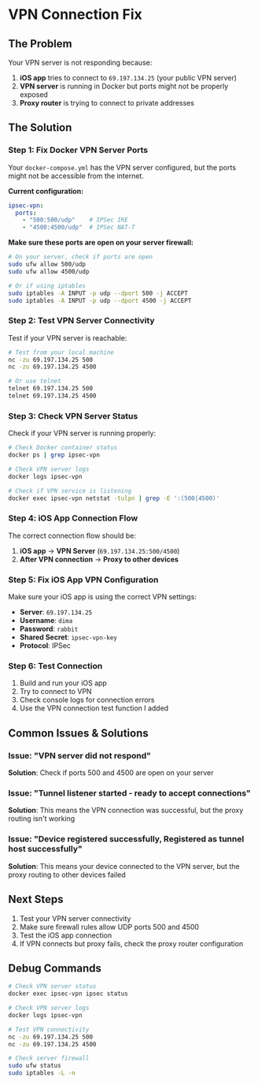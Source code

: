 # VPN Connection Fix

## The Problem
Your VPN server is not responding because:
1. **iOS app** tries to connect to `69.197.134.25` (your public VPN server)
2. **VPN server** is running in Docker but ports might not be properly exposed
3. **Proxy router** is trying to connect to private addresses

## The Solution

### Step 1: Fix Docker VPN Server Ports
Your `docker-compose.yml` has the VPN server configured, but the ports might not be accessible from the internet.

**Current configuration:**
```yaml
ipsec-vpn:
  ports:
    - "500:500/udp"    # IPSec IKE
    - "4500:4500/udp"  # IPSec NAT-T
```

**Make sure these ports are open on your server firewall:**
```bash
# On your server, check if ports are open
sudo ufw allow 500/udp
sudo ufw allow 4500/udp

# Or if using iptables
sudo iptables -A INPUT -p udp --dport 500 -j ACCEPT
sudo iptables -A INPUT -p udp --dport 4500 -j ACCEPT
```

### Step 2: Test VPN Server Connectivity
Test if your VPN server is reachable:

```bash
# Test from your local machine
nc -zu 69.197.134.25 500
nc -zu 69.197.134.25 4500

# Or use telnet
telnet 69.197.134.25 500
telnet 69.197.134.25 4500
```

### Step 3: Check VPN Server Status
Check if your VPN server is running properly:

```bash
# Check Docker container status
docker ps | grep ipsec-vpn

# Check VPN server logs
docker logs ipsec-vpn

# Check if VPN service is listening
docker exec ipsec-vpn netstat -tulpn | grep -E ':(500|4500)'
```

### Step 4: iOS App Connection Flow
The correct connection flow should be:

1. **iOS app** → **VPN Server** (`69.197.134.25:500/4500`)
2. **After VPN connection** → **Proxy to other devices**

### Step 5: Fix iOS App VPN Configuration
Make sure your iOS app is using the correct VPN settings:

- **Server**: `69.197.134.25`
- **Username**: `dima`
- **Password**: `rabbit`
- **Shared Secret**: `ipsec-vpn-key`
- **Protocol**: IPSec

### Step 6: Test Connection
1. Build and run your iOS app
2. Try to connect to VPN
3. Check console logs for connection errors
4. Use the VPN connection test function I added

## Common Issues & Solutions

### Issue: "VPN server did not respond"
**Solution**: Check if ports 500 and 4500 are open on your server

### Issue: "Tunnel listener started - ready to accept connections"
**Solution**: This means the VPN connection was successful, but the proxy routing isn't working

### Issue: "Device registered successfully, Registered as tunnel host successfully"
**Solution**: This means your device connected to the VPN server, but the proxy routing to other devices failed

## Next Steps
1. Test your VPN server connectivity
2. Make sure firewall rules allow UDP ports 500 and 4500
3. Test the iOS app connection
4. If VPN connects but proxy fails, check the proxy router configuration

## Debug Commands
```bash
# Check VPN server status
docker exec ipsec-vpn ipsec status

# Check VPN server logs
docker logs ipsec-vpn

# Test VPN connectivity
nc -zu 69.197.134.25 500
nc -zu 69.197.134.25 4500

# Check server firewall
sudo ufw status
sudo iptables -L -n
```
